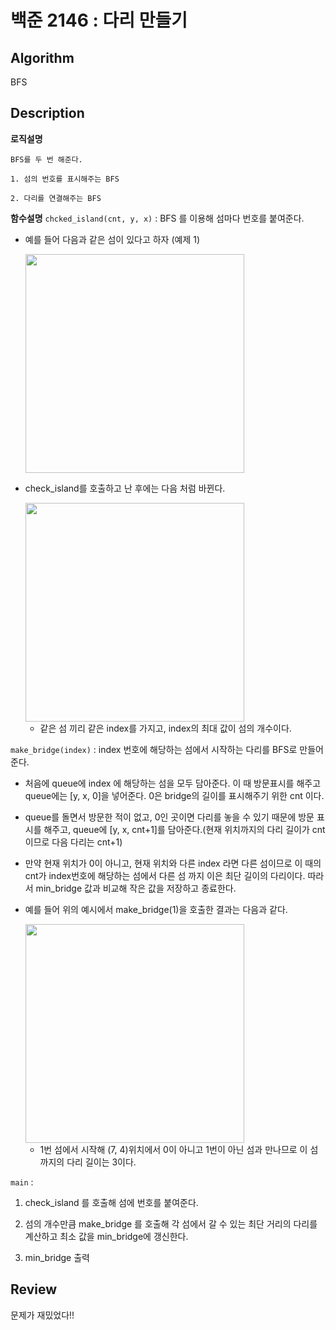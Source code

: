 # 백준 2146 : 다리 만들기

## Algorithm

BFS 

## Description
**로직설명**
```
BFS를 두 번 해준다.

1. 섬의 번호를 표시해주는 BFS

2. 다리를 연결해주는 BFS
```

**함수설명**
`chcked_island(cnt, y, x)` : BFS 를 이용해 섬마다 번호를 붙여준다. 

+ 예를 들어 다음과 같은 섬이 있다고 하자 (예제 1)

    <img src="https://user-images.githubusercontent.com/33089715/107868912-c821b200-6ecb-11eb-8fe5-a8f5e2041e01.png" width="350">

+ check_island를 호출하고 난 후에는 다음 처럼 바뀐다.

    <img src="https://user-images.githubusercontent.com/33089715/107868931-028b4f00-6ecc-11eb-893d-43f0cd54a1b1.png" width="350">
    
    + 같은 섬 끼리 같은 index를 가지고, index의 최대 값이 섬의 개수이다.

`make_bridge(index)` : index 번호에 해당하는 섬에서 시작하는 다리를 BFS로 만들어 준다.

+ 처음에 queue에 index 에 해당하는 섬을 모두 담아준다. 이 때 방문표시를 해주고 queue에는 [y, x, 0]을 넣어준다. 0은 bridge의 길이를 표시해주기 위한 cnt 이다. 

+ queue를 돌면서 방문한 적이 없고, 0인 곳이면 다리를 놓을 수 있기 때문에 방문 표시를 해주고, queue에 [y, x, cnt+1]를 담아준다.(현재 위치까지의 다리 길이가 cnt이므로 다음 다리는 cnt+1)

+ 만약 현재 위치가 0이 아니고, 현재 위치와 다른 index 라면 다른 섬이므로 이 때의 cnt가 index번호에 해당하는 섬에서 다른 섬 까지 이은 최단 길이의 다리이다. 따라서 min_bridge 값과 비교해 작은 값을 저장하고 종료한다.

+ 예를 들어 위의 예시에서 make_bridge(1)을 호출한 결과는 다음과 같다. 

    <img src="https://user-images.githubusercontent.com/33089715/107869158-4bdc9e00-6ece-11eb-8247-16d4264a854b.png" width="350">

    + 1번 섬에서 시작해 (7, 4)위치에서 0이 아니고 1번이 아닌 섬과 만나므로 이 섬까지의 다리 길이는 3이다.

`main` : 
    
1. check_island 를 호출해 섬에 번호를 붙여준다.

2. 섬의 개수만큼 make_bridge 를 호출해 각 섬에서 갈 수 있는 최단 거리의 다리를 계산하고 최소 값을 min_bridge에 갱신한다.

3. min_bridge 출력 

## Review

문제가 재밌었다!! 

